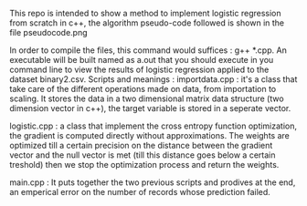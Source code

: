 This repo is intended to show a method to implement logistic regression from scratch in c++, the algorithm pseudo-code followed is shown in the file pseudocode.png

In order to compile the files, this command would suffices : g++ *.cpp.
An executable will be built named as a.out that you should execute in you command line to view the results of logistic regression applied to the dataset binary2.csv.
Scripts and meanings : 
importdata.cpp : it's a class that take care of the different operations made on data, from importation to scaling. It stores the data in a two dimensional matrix data structure (two dimension vector in c++), the target variable is stored in a seperate vector.

logistic.cpp : a class that implement the cross entropy function optimization, the gradient is computed directly without approximations. The weights are optimized till a certain precision on the distance between the gradient vector and the null vector is met (till this distance goes below a certain treshold) then we stop the optimization process and return the weights.

main.cpp : It puts together the two previous scripts and prodives at the end, an emperical error on the number of records whose prediction failed.
